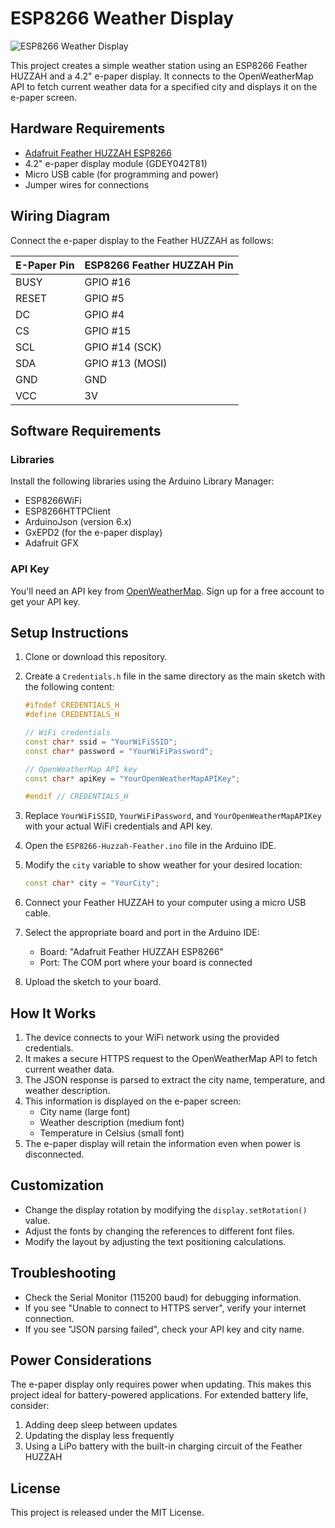 # ESP8266 Weather Display

![ESP8266 Weather Display](./images/weather-display.jpg)

This project creates a simple weather station using an ESP8266 Feather HUZZAH and a 4.2" e-paper display. It connects to the OpenWeatherMap API to fetch current weather data for a specified city and displays it on the e-paper screen.

## Hardware Requirements

- [Adafruit Feather HUZZAH ESP8266](https://www.adafruit.com/product/2821)
- 4.2" e-paper display module (GDEY042T81)
- Micro USB cable (for programming and power)
- Jumper wires for connections

## Wiring Diagram

Connect the e-paper display to the Feather HUZZAH as follows:

| E-Paper Pin | ESP8266 Feather HUZZAH Pin |
|-------------|----------------------------|
| BUSY        | GPIO #16                   |
| RESET       | GPIO #5                    |
| DC          | GPIO #4                    |
| CS          | GPIO #15                   |
| SCL         | GPIO #14 (SCK)             |
| SDA         | GPIO #13 (MOSI)            |
| GND         | GND                        |
| VCC         | 3V                         |

## Software Requirements

### Libraries

Install the following libraries using the Arduino Library Manager:

- ESP8266WiFi
- ESP8266HTTPClient
- ArduinoJson (version 6.x)
- GxEPD2 (for the e-paper display)
- Adafruit GFX

### API Key

You'll need an API key from [OpenWeatherMap](https://openweathermap.org/api). Sign up for a free account to get your API key.

## Setup Instructions

1. Clone or download this repository.

2. Create a `Credentials.h` file in the same directory as the main sketch with the following content:
   ```cpp
   #ifndef CREDENTIALS_H
   #define CREDENTIALS_H
   
   // WiFi credentials
   const char* ssid = "YourWiFiSSID";
   const char* password = "YourWiFiPassword";
   
   // OpenWeatherMap API key
   const char* apiKey = "YourOpenWeatherMapAPIKey";
   
   #endif // CREDENTIALS_H
   ```

3. Replace `YourWiFiSSID`, `YourWiFiPassword`, and `YourOpenWeatherMapAPIKey` with your actual WiFi credentials and API key.

4. Open the `ESP8266-Huzzah-Feather.ino` file in the Arduino IDE.

5. Modify the `city` variable to show weather for your desired location:
   ```cpp
   const char* city = "YourCity";
   ```

6. Connect your Feather HUZZAH to your computer using a micro USB cable.

7. Select the appropriate board and port in the Arduino IDE:
   - Board: "Adafruit Feather HUZZAH ESP8266"
   - Port: The COM port where your board is connected

8. Upload the sketch to your board.

## How It Works

1. The device connects to your WiFi network using the provided credentials.
2. It makes a secure HTTPS request to the OpenWeatherMap API to fetch current weather data.
3. The JSON response is parsed to extract the city name, temperature, and weather description.
4. This information is displayed on the e-paper screen:
   - City name (large font)
   - Weather description (medium font)
   - Temperature in Celsius (small font)
5. The e-paper display will retain the information even when power is disconnected.

## Customization

- Change the display rotation by modifying the `display.setRotation()` value.
- Adjust the fonts by changing the references to different font files.
- Modify the layout by adjusting the text positioning calculations.

## Troubleshooting

- Check the Serial Monitor (115200 baud) for debugging information.
- If you see "Unable to connect to HTTPS server", verify your internet connection.
- If you see "JSON parsing failed", check your API key and city name.

## Power Considerations

The e-paper display only requires power when updating. This makes this project ideal for battery-powered applications. For extended battery life, consider:

1. Adding deep sleep between updates
2. Updating the display less frequently
3. Using a LiPo battery with the built-in charging circuit of the Feather HUZZAH

## License

This project is released under the MIT License.
